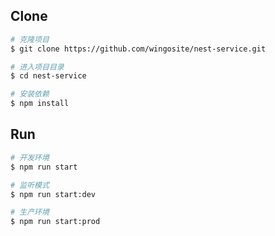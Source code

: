 ## Clone

```bash
# 克隆项目
$ git clone https://github.com/wingosite/nest-service.git

# 进入项目目录
$ cd nest-service

# 安装依赖
$ npm install
```

## Run

```bash
# 开发环境
$ npm run start

# 监听模式
$ npm run start:dev

# 生产环境
$ npm run start:prod
```
